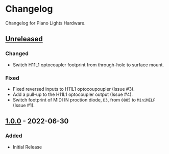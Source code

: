 # Changelog

Changelog for Piano Lights Hardware.

## [Unreleased]

### Changed

- Switch H11L1 optocoupler footprint from through-hole to surface mount.

### Fixed

- Fixed reversed inputs to H11L1 optocoupoupler (Issue #3).
- Add a pull-up to the H11L1 optocoupler output (Issue #4).
- Switch footprint of MIDI IN proction diode, `D3`, from `0805` to `MiniMELF` (Issue #1).

## [1.0.0] - 2022-06-30

### Added

- Initial Release


[unreleased]: https://github.com/ddribin/piano-lights-hw/releases/tag/v1.0.0...HEAD
[1.0.0]: https://github.com/ddribin/piano-lights-hw/releases/tag/v1.0.0
